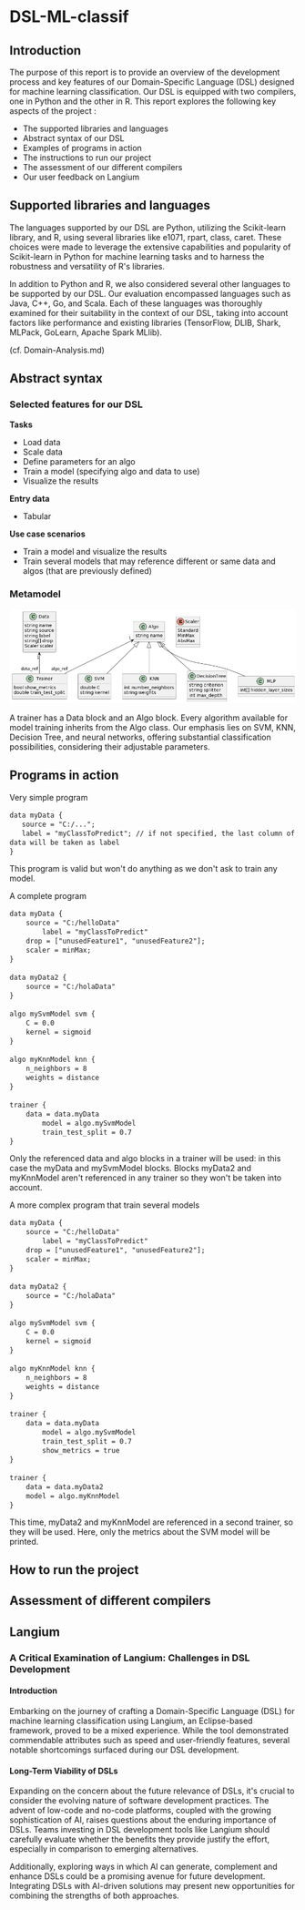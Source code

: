# DSL-ML-classif

## Introduction 

The purpose of this report is to provide an overview of the development process and key features of our Domain-Specific Language (DSL) designed for machine learning classification. 
Our DSL is equipped with two compilers, one in Python and the other in R.
This report explores the following key aspects of the project :
- The supported libraries and languages
- Abstract syntax of our DSL
- Examples of programs in action 
- The instructions to run our project
- The assessment of our different compilers 
- Our user feedback on Langium 


## Supported libraries and languages

The languages supported by our DSL are Python, utilizing the Scikit-learn library, and R, using several libraries like e1071, rpart, class, caret. 
These choices were made to leverage the extensive capabilities and popularity of Scikit-learn in Python for machine learning tasks and to harness the robustness and versatility of R's libraries.

In addition to Python and R, we also considered several other languages to be supported by our DSL. Our evaluation encompassed languages such as Java, C++, Go, and Scala. Each of these languages was thoroughly examined for their suitability in the context of our DSL, taking into account factors like performance and existing libraries (TensorFlow, DLIB, Shark, MLPack, GoLearn, Apache Spark MLlib).

(cf. Domain-Analysis.md)

## Abstract syntax

### Selected features for our DSL

**Tasks**
- Load data
- Scale data
- Define parameters for an algo
- Train a model (specifying algo and data to use)
- Visualize the results

**Entry data**
- Tabular

**Use case scenarios**
- Train a model and visualize the results
- Train several models that may reference different or same data and algos (that are previously defined)

### Metamodel

![](metamodel.png)

A trainer has a Data block and an Algo block. Every algorithm available for model training inherits from the Algo class. Our emphasis lies on SVM, KNN, Decision Tree, and neural networks, offering substantial classification possibilities, considering their adjustable parameters.

## Programs in action 

Very simple program
```
data myData {
   source = "C:/...";
   label = "myClassToPredict"; // if not specified, the last column of data will be taken as label
}
```
This program is valid but won't do anything as we don't ask to train any model.

A complete program
```
data myData {
	source = "C:/helloData"
        label = "myClassToPredict"
	drop = ["unusedFeature1", "unusedFeature2"];
	scaler = minMax;
}

data myData2 {
	source = "C:/holaData"
}
         
algo mySvmModel svm {
	C = 0.0
	kernel = sigmoid
}

algo myKnnModel knn {
	n_neighbors = 8
	weights = distance
}
         
trainer {
	data = data.myData
        model = algo.mySvmModel
        train_test_split = 0.7
}
```
Only the referenced data and algo blocks in a trainer will be used: in this case the myData and mySvmModel blocks. Blocks myData2 and myKnnModel aren't referenced in any trainer so they won't be taken into account.

A more complex program that train several models
```
data myData {
	source = "C:/helloData"
        label = "myClassToPredict"
	drop = ["unusedFeature1", "unusedFeature2"];
	scaler = minMax;
}

data myData2 {
	source = "C:/holaData"
}
         
algo mySvmModel svm {
	C = 0.0
	kernel = sigmoid
}

algo myKnnModel knn {
	n_neighbors = 8
	weights = distance
}
         
trainer {
	data = data.myData
        model = algo.mySvmModel
        train_test_split = 0.7
        show_metrics = true
}

trainer {
	data = data.myData2
	model = algo.myKnnModel
}
```
This time, myData2 and myKnnModel are referenced in a second trainer, so they will be used. Here, only the metrics about the SVM model will be printed.


## How to run the project



## Assessment of different compilers 



## Langium 

### A Critical Examination of Langium: Challenges in DSL Development

#### Introduction

Embarking on the journey of crafting a Domain-Specific Language (DSL) for machine learning classification using Langium, an Eclipse-based framework, proved to be a mixed experience. While the tool demonstrated commendable attributes such as speed and user-friendly features, several notable shortcomings surfaced during our DSL development.

#### Long-Term Viability of DSLs

Expanding on the concern about the future relevance of DSLs, it's crucial to consider the evolving nature of software development practices. The advent of low-code and no-code platforms, coupled with the growing sophistication of AI, raises questions about the enduring importance of DSLs. Teams investing in DSL development tools like Langium should carefully evaluate whether the benefits they provide justify the effort, especially in comparison to emerging alternatives.

Additionally, exploring ways in which AI can generate, complement and enhance DSLs could be a promising avenue for future development. Integrating DSLs with AI-driven solutions may present new opportunities for combining the strengths of both approaches.
